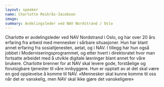 ```yaml
---
layout: speaker
name: Charlotte Reikrås-Jacobsen
image: 
summary: Avdelingsleder ved NAV Nordstrand / Oslo
---
```

Charlotte er avdelingsleder ved NAV Nordstrand i Oslo, og har over 20 års erfaring fra arbeid med mennesker i sårbare situasjoner. Hun har blant annet erfaring fra sosialtjenesten, aetat, og i NAV. I tillegg har hun også jobbet i Moderniseringsprogrammet, og etter hvert i direktoratet hvor man fortsatte arbeidet med å utvikle digitale løsninger blant annet for våre brukere. Charlotte brenner for at NAV skal levere gode, forståelige og forutsigbare tjenester til våre innbyggere. Hun er opptatt av at det skal være en god opplevelse å komme til NAV. «Mennesker skal kunne komme til oss når det er vanskelig, men NAV skal ikke gjøre det vanskeligere»
